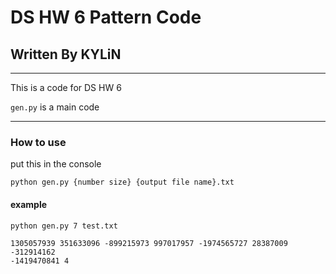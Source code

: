 # DS HW 6 Pattern Code

## Written By KYLiN

---

This is a code for DS HW 6

`gen.py` is a main code

---

### How to use

put this in the console

`python gen.py {number size} {output file name}.txt`

#### example

`python gen.py 7 test.txt`

```
1305057939 351633096 -899215973 997017957 -1974565727 28387009 -312914162
-1419470841 4
```
